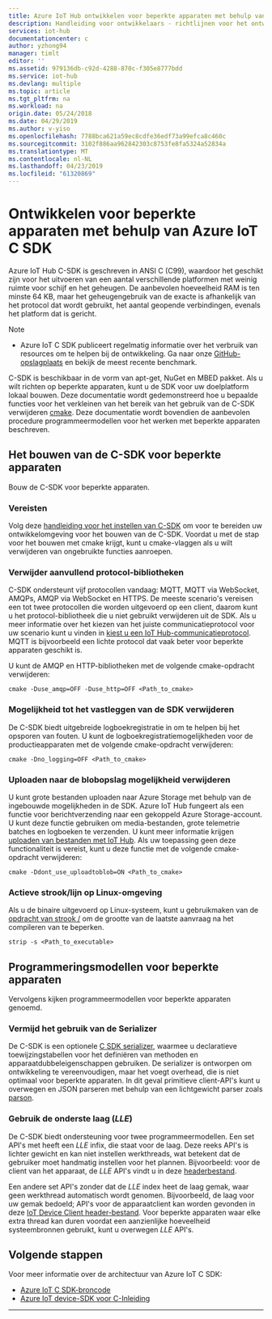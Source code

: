 ```yaml
---
title: Azure IoT Hub ontwikkelen voor beperkte apparaten met behulp van C-SDK voor IoT Hub | Microsoft Docs
description: Handleiding voor ontwikkelaars - richtlijnen voor het ontwikkelen met Azure IoT SDK's voor beperkte apparaten.
services: iot-hub
documentationcenter: c
author: yzhong94
manager: timlt
editor: ''
ms.assetid: 979136db-c92d-4288-870c-f305e8777bdd
ms.service: iot-hub
ms.devlang: multiple
ms.topic: article
ms.tgt_pltfrm: na
ms.workload: na
origin.date: 05/24/2018
ms.date: 04/29/2019
ms.author: v-yiso
ms.openlocfilehash: 7788bca621a59ec8cdfe36edf73a99efca8c460c
ms.sourcegitcommit: 3102f886aa962842303c8753fe8fa5324a52834a
ms.translationtype: MT
ms.contentlocale: nl-NL
ms.lasthandoff: 04/23/2019
ms.locfileid: "61320869"
---
```

# <a name="develop-for-constrained-devices-using-azure-iot-c-sdk"></a>Ontwikkelen voor beperkte apparaten met behulp van Azure IoT C SDK

Azure IoT Hub C-SDK is geschreven in ANSI C (C99), waardoor het geschikt zijn voor het uitvoeren van een aantal verschillende platformen met weinig ruimte voor schijf en het geheugen. De aanbevolen hoeveelheid RAM is ten minste 64 KB, maar het geheugengebruik van de exacte is afhankelijk van het protocol dat wordt gebruikt, het aantal geopende verbindingen, evenals het platform dat is gericht.
> [!NOTE]
> * Azure IoT C SDK publiceert regelmatig informatie over het verbruik van resources om te helpen bij de ontwikkeling.  Ga naar onze [GitHub-opslagplaats](https://github.com/Azure/azure-iot-sdk-c/blob/master/doc/c_sdk_resource_information.md) en bekijk de meest recente benchmark.
>

C-SDK is beschikbaar in de vorm van apt-get, NuGet en MBED pakket. Als u wilt richten op beperkte apparaten, kunt u de SDK voor uw doelplatform lokaal bouwen. Deze documentatie wordt gedemonstreerd hoe u bepaalde functies voor het verkleinen van het bereik van het gebruik van de C-SDK verwijderen [cmake](https://cmake.org/). Deze documentatie wordt bovendien de aanbevolen procedure programmeermodellen voor het werken met beperkte apparaten beschreven.

## <a name="building-the-c-sdk-for-constrained-devices"></a>Het bouwen van de C-SDK voor beperkte apparaten

Bouw de C-SDK voor beperkte apparaten.

### <a name="prerequisites"></a>Vereisten

Volg deze [handleiding voor het instellen van C-SDK](https://github.com/Azure/azure-iot-sdk-c/blob/master/doc/devbox_setup.md) om voor te bereiden uw ontwikkelomgeving voor het bouwen van de C-SDK. Voordat u met de stap voor het bouwen met cmake krijgt, kunt u cmake-vlaggen als u wilt verwijderen van ongebruikte functies aanroepen.

### <a name="remove-additional-protocol-libraries"></a>Verwijder aanvullend protocol-bibliotheken

C-SDK ondersteunt vijf protocollen vandaag: MQTT, MQTT via WebSocket, AMQPs, AMQP via WebSocket en HTTPS. De meeste scenario's vereisen een tot twee protocollen die worden uitgevoerd op een client, daarom kunt u het protocol-bibliotheek die u niet gebruikt verwijderen uit de SDK. Als u meer informatie over het kiezen van het juiste communicatieprotocol voor uw scenario kunt u vinden in [kiest u een IoT Hub-communicatieprotocol](iot-hub-devguide-protocols.md). MQTT is bijvoorbeeld een lichte protocol dat vaak beter voor beperkte apparaten geschikt is.

U kunt de AMQP en HTTP-bibliotheken met de volgende cmake-opdracht verwijderen:

```
cmake -Duse_amqp=OFF -Duse_http=OFF <Path_to_cmake>
```

### <a name="remove-sdk-logging-capability"></a>Mogelijkheid tot het vastleggen van de SDK verwijderen

De C-SDK biedt uitgebreide logboekregistratie in om te helpen bij het opsporen van fouten. U kunt de logboekregistratiemogelijkheden voor de productieapparaten met de volgende cmake-opdracht verwijderen:
```
cmake -Dno_logging=OFF <Path_to_cmake>
```

### <a name="remove-upload-to-blob-capability"></a>Uploaden naar de blobopslag mogelijkheid verwijderen

U kunt grote bestanden uploaden naar Azure Storage met behulp van de ingebouwde mogelijkheden in de SDK. Azure IoT Hub fungeert als een functie voor berichtverzending naar een gekoppeld Azure Storage-account. U kunt deze functie gebruiken om media-bestanden, grote telemetrie batches en logboeken te verzenden. U kunt meer informatie krijgen [uploaden van bestanden met IoT Hub](iot-hub-devguide-file-upload.md). Als uw toepassing geen deze functionaliteit is vereist, kunt u deze functie met de volgende cmake-opdracht verwijderen:

```
cmake -Ddont_use_uploadtoblob=ON <Path_to_cmake>
```

### <a name="running-strip-on-linux-environment"></a>Actieve strook/lijn op Linux-omgeving

Als u de binaire uitgevoerd op Linux-systeem, kunt u gebruikmaken van de [opdracht van strook /](https://en.wikipedia.org/wiki/Strip_(Unix)) om de grootte van de laatste aanvraag na het compileren van te beperken.

```
strip -s <Path_to_executable>
```

## <a name="programming-models-for-constrained-devices"></a>Programmeringsmodellen voor beperkte apparaten

Vervolgens kijken programmeermodellen voor beperkte apparaten genoemd.

### <a name="avoid-using-the-serializer"></a>Vermijd het gebruik van de Serializer

De C-SDK is een optionele [C SDK serializer](https://github.com/Azure/azure-iot-sdk-c/tree/master/serializer), waarmee u declaratieve toewijzingstabellen voor het definiëren van methoden en apparaatdubbeleigenschappen gebruiken. De serializer is ontworpen om ontwikkeling te vereenvoudigen, maar het voegt overhead, die is niet optimaal voor beperkte apparaten. In dit geval primitieve client-API's kunt u overwegen en JSON parseren met behulp van een lichtgewicht parser zoals [parson](https://github.com/kgabis/parson).

### <a name="use-the-lower-layer-ll"></a>Gebruik de onderste laag (_LLE_)

De C-SDK biedt ondersteuning voor twee programmeermodellen. Een set API's met heeft een _LLE_ infix, die staat voor de laag. Deze reeks API's is lichter gewicht en kan niet instellen werkthreads, wat betekent dat de gebruiker moet handmatig instellen voor het plannen. Bijvoorbeeld: voor de client van het apparaat, de _LLE_ API's vindt u in deze [headerbestand](https://github.com/Azure/azure-iot-sdk-c/blob/master/iothub_client/inc/iothub_device_client_ll.h). 

Een andere set API's zonder dat de _LLE_ index heet de laag gemak, waar geen werkthread automatisch wordt genomen. Bijvoorbeeld, de laag voor uw gemak bedoeld; API's voor de apparaatclient kan worden gevonden in deze [IoT Device Client header-bestand](https://github.com/Azure/azure-iot-sdk-c/blob/master/iothub_client/inc/iothub_device_client.h). Voor beperkte apparaten waar elke extra thread kan duren voordat een aanzienlijke hoeveelheid systeembronnen gebruikt, kunt u overwegen _LLE_ API's.

## <a name="next-steps"></a>Volgende stappen
Voor meer informatie over de architectuur van Azure IoT C SDK:
- [Azure IoT C SDK-broncode](https://github.com/Azure/azure-iot-sdk-c/)
- [Azure IoT device-SDK voor C-Inleiding](iot-hub-device-sdk-c-intro.md)

------
[lnk-cmake]: https://cmake.org/
[lnk-devbox-setup]:  https://github.com/Azure/azure-iot-sdk-c/blob/master/doc/devbox_setup.md
[lnk-choosing-protocol]: iot-hub-devguide-protocols.md
[lnk-hub-file-upload]: iot-hub-devguide-file-upload.md
[lnk-strip]: https://en.wikipedia.org/wiki/Strip_(Unix)
[lnk-serializer]: https://github.com/Azure/azure-iot-sdk-c/tree/master/serializer
[lnk-parson]: https://github.com/kgabis/parson